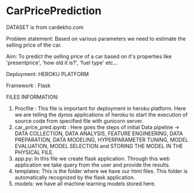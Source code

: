 # CarPricePrediction
DATASET is from cardekho.com

Problem statement: Based on various parameters we need to estimate the selling price of the car.

Aim: To predict the selling price of a car based on it's properties like 'presentprice', 'how old it is?', 'fuel type' etc...

Deployment: HEROKU PLATFORM

Framework : Flask

FILES INFORMATION: 
1. Procfile : This file is important for deployment in heroku platform. Here we are telling the dynos applications of heroku to start the execution of source code from specified file with gunicorn server.
2. car_price_pred.ipynb : Here goes the steps of initial Data pipeline -> DATA COLLECTION, DATA ANALYSIS, FEATURE ENGINEERING, DATA PREPARATION, DATA MODELING, HYPERPARAMETER TUNING, MODEL EVALUATION, MODEL SELECTION and STORING THE MODEL IN THE PHYSICAL FILE.
3. app.py: In this file we create flask application. Through this web application we take query from the user and provide the results.
4. templates: This is the folder where we have our html files. This folder is automatically recognized by the flask application.
5. models: we have all machine learning models stored here.

 


